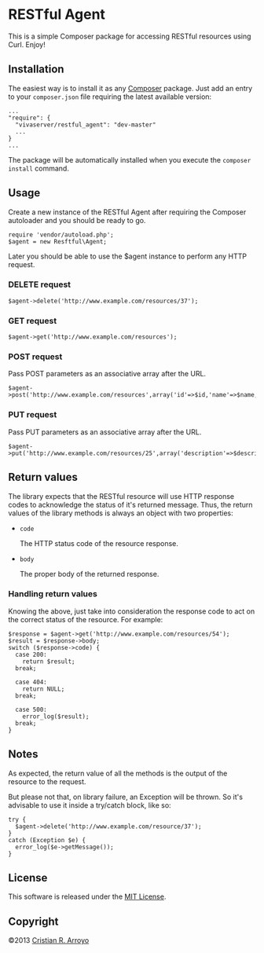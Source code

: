 # RESTful Agent

This is a simple Composer package for accessing RESTful resources using Curl. Enjoy!

## Installation

The easiest way is to install it as any [Composer](http://getcomposer.org/) package. Just add an entry to your `composer.json` file requiring the latest available version:

    ...
    "require": {
      "vivaserver/restful_agent": "dev-master"
      ...
    }
    ...

The package will be automatically installed when you execute the `composer install` command.

## Usage

Create a new instance of the RESTful Agent after requiring the Composer autoloader and you should be ready to go.

    require 'vendor/autoload.php';
    $agent = new Resftful\Agent;

Later you should be able to use the $agent instance to perform any HTTP request.

### DELETE request

    $agent->delete('http://www.example.com/resources/37');

### GET request

    $agent->get('http://www.example.com/resources');

### POST request

Pass POST parameters as an associative array after the URL. 

    $agent->post('http://www.example.com/resources',array('id'=>$id,'name'=>$name,'description'=>$description));

### PUT request

Pass PUT parameters as an associative array after the URL. 

    $agent->put('http://www.example.com/resources/25',array('description'=>$description));

## Return values

The library expects that the RESTful resource will use HTTP response codes to acknowledge the status of it's returned message. Thus, the return values of the library methods is always an object with two properties:

* `code`

  The HTTP status code of the resource response.

* `body`

  The proper body of the returned response.

### Handling return values

Knowing the above, just take into consideration the response code to act on the correct status of the resource. For example:

    $response = $agent->get('http://www.example.com/resources/54');
    $result = $response->body;
    switch ($response->code) {
      case 200:
        return $result;
      break;

      case 404:
        return NULL;
      break;

      case 500:
        error_log($result);
      break;
    }


## Notes

As expected, the return value of all the methods is the output of the resource to the request. 

But please not that, on library failure, an Exception will be thrown. So it's advisable to use it inside a try/catch block, like so:

    try {
      $agent->delete('http://www.example.com/resource/37');
    }
    catch (Exception $e) {
      error_log($e->getMessage());
    }

## License

This software is released under the [MIT License](http://www.opensource.org/licenses/MIT).

## Copyright

&copy;2013 [Cristian R. Arroyo](mailto:cristian.arroyo@vivaserver.com)
